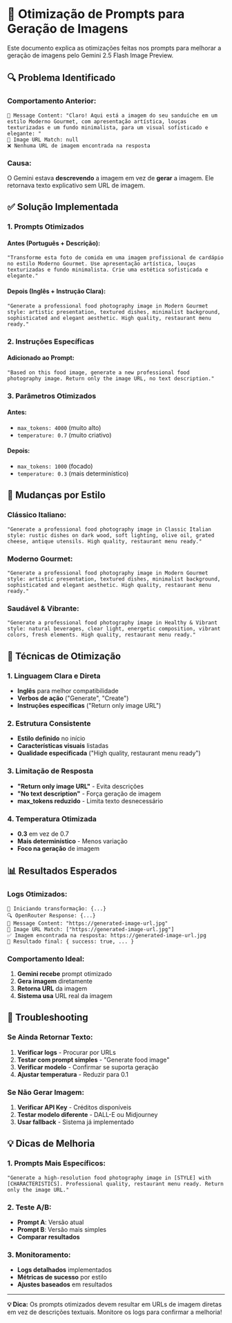 # 🎯 Otimização de Prompts para Geração de Imagens

Este documento explica as otimizações feitas nos prompts para melhorar a geração de imagens pelo Gemini 2.5 Flash Image Preview.

## 🔍 **Problema Identificado**

### **Comportamento Anterior:**
```
📝 Message Content: "Claro! Aqui está a imagem do seu sanduíche em um estilo Moderno Gourmet, com apresentação artística, louças texturizadas e um fundo minimalista, para um visual sofisticado e elegante: "
🔗 Image URL Match: null
❌ Nenhuma URL de imagem encontrada na resposta
```

### **Causa:**
O Gemini estava **descrevendo** a imagem em vez de **gerar** a imagem. Ele retornava texto explicativo sem URL de imagem.

## ✅ **Solução Implementada**

### **1. Prompts Otimizados**

#### **Antes (Português + Descrição):**
```
"Transforme esta foto de comida em uma imagem profissional de cardápio no estilo Moderno Gourmet. Use apresentação artística, louças texturizadas e fundo minimalista. Crie uma estética sofisticada e elegante."
```

#### **Depois (Inglês + Instrução Clara):**
```
"Generate a professional food photography image in Modern Gourmet style: artistic presentation, textured dishes, minimalist background, sophisticated and elegant aesthetic. High quality, restaurant menu ready."
```

### **2. Instruções Específicas**

#### **Adicionado ao Prompt:**
```
"Based on this food image, generate a new professional food photography image. Return only the image URL, no text description."
```

### **3. Parâmetros Otimizados**

#### **Antes:**
- `max_tokens: 4000` (muito alto)
- `temperature: 0.7` (muito criativo)

#### **Depois:**
- `max_tokens: 1000` (focado)
- `temperature: 0.3` (mais determinístico)

## 🎯 **Mudanças por Estilo**

### **Clássico Italiano:**
```
"Generate a professional food photography image in Classic Italian style: rustic dishes on dark wood, soft lighting, olive oil, grated cheese, antique utensils. High quality, restaurant menu ready."
```

### **Moderno Gourmet:**
```
"Generate a professional food photography image in Modern Gourmet style: artistic presentation, textured dishes, minimalist background, sophisticated and elegant aesthetic. High quality, restaurant menu ready."
```

### **Saudável & Vibrante:**
```
"Generate a professional food photography image in Healthy & Vibrant style: natural beverages, clear light, energetic composition, vibrant colors, fresh elements. High quality, restaurant menu ready."
```

## 🔧 **Técnicas de Otimização**

### **1. Linguagem Clara e Direta**
- **Inglês** para melhor compatibilidade
- **Verbos de ação** ("Generate", "Create")
- **Instruções específicas** ("Return only image URL")

### **2. Estrutura Consistente**
- **Estilo definido** no início
- **Características visuais** listadas
- **Qualidade especificada** ("High quality, restaurant menu ready")

### **3. Limitação de Resposta**
- **"Return only image URL"** - Evita descrições
- **"No text description"** - Força geração de imagem
- **max_tokens reduzido** - Limita texto desnecessário

### **4. Temperatura Otimizada**
- **0.3** em vez de 0.7
- **Mais determinístico** - Menos variação
- **Foco na geração** de imagem

## 📊 **Resultados Esperados**

### **Logs Otimizados:**
```
🚀 Iniciando transformação: {...}
🔍 OpenRouter Response: {...}
📝 Message Content: "https://generated-image-url.jpg"
🔗 Image URL Match: ["https://generated-image-url.jpg"]
✅ Imagem encontrada na resposta: https://generated-image-url.jpg
🎯 Resultado final: { success: true, ... }
```

### **Comportamento Ideal:**
1. **Gemini recebe** prompt otimizado
2. **Gera imagem** diretamente
3. **Retorna URL** da imagem
4. **Sistema usa** URL real da imagem

## 🚨 **Troubleshooting**

### **Se Ainda Retornar Texto:**
1. **Verificar logs** - Procurar por URLs
2. **Testar com prompt simples** - "Generate food image"
3. **Verificar modelo** - Confirmar se suporta geração
4. **Ajustar temperatura** - Reduzir para 0.1

### **Se Não Gerar Imagem:**
1. **Verificar API Key** - Créditos disponíveis
2. **Testar modelo diferente** - DALL-E ou Midjourney
3. **Usar fallback** - Sistema já implementado

## 💡 **Dicas de Melhoria**

### **1. Prompts Mais Específicos:**
```
"Generate a high-resolution food photography image in [STYLE] with [CHARACTERISTICS]. Professional quality, restaurant menu ready. Return only the image URL."
```

### **2. Teste A/B:**
- **Prompt A**: Versão atual
- **Prompt B**: Versão mais simples
- **Comparar resultados**

### **3. Monitoramento:**
- **Logs detalhados** implementados
- **Métricas de sucesso** por estilo
- **Ajustes baseados** em resultados

---

**💡 Dica:** Os prompts otimizados devem resultar em URLs de imagem diretas em vez de descrições textuais. Monitore os logs para confirmar a melhoria!
